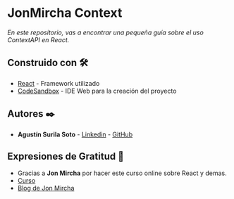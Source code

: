 # JonMircha Context

_En este repositorio, vas a encontrar una pequeña guía sobre el uso ContextAPI en React._

## Construido con 🛠️

* [React](https://es.reactjs.org/docs/getting-started.html) - Framework utilizado
* [CodeSandbox](https://codesandbox.io/) - IDE Web para la creación del proyecto

## Autores ✒️

* **Agustín Surila Soto** - [Linkedin](https://www.linkedin.com/in/agust%C3%ADn-surila-soto-80b29b1b5/) - [GitHub](https://github.com/Auchan22/)

## Expresiones de Gratitud 🎁

* Gracias a **Jon Mircha** por hacer este curso online sobre React y demas.
* [Curso](https://youtube.com/playlist?list=PLvq-jIkSeTUZ5XcUw8fJPTBKEHEKPMTKk)
* [Blog de Jon Mircha](https://jonmircha.com/)
